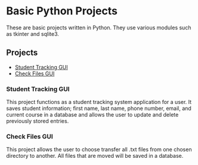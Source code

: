 # Basic Python Projects
These are basic projects written in Python. They use various modules such as tkinter and sqlite3.

## Projects

* [Student Tracking GUI](https://github.com/nicktheperkins/Python-Projects/tree/main/Challenges/Student%20Tracking%20Assignment)
* [Check Files GUI](https://github.com/nicktheperkins/Python-Projects/tree/main/Challenges/File%20Transfer%20Assignment)


### Student Tracking GUI
This project functions as a student tracking system application for a user. It saves student information; first name, last name, phone number, email, and current course in a database and allows the user to update and delete previously stored entries.

### Check Files GUI
This project allows the user to choose transfer all .txt files from one chosen directory to another. All files that are moved will be saved in a database.
